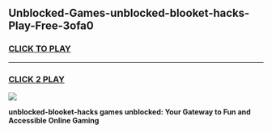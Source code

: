 
## Unblocked-Games-unblocked-blooket-hacks-Play-Free-3ofa0
<h3>
<a href="https://premium76.site?title=unblocked-blooket-hacks&ref=21A">CLICK TO PLAY</a></h3>
<hr>

<h3>
<a href="https://premium76.site?title=unblocked-blooket-hacks&ref=21A">CLICK 2 PLAY</a>
  
</h3>

<a href="https://premium76.site?title=unblocked-blooket-hacks&ref=21A"><img src="https://clearcache.store/games.png"></a>


**unblocked-blooket-hacks games unblocked: Your Gateway to Fun and Accessible Online Gaming**
